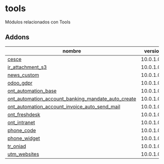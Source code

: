 tools
=========
Módulos relacionados con Tools


Addons
----------------
nombre | version
--- | ---
[cesce](cesce/) | 10.0.1.0.0
[ir_attachment_s3](ir_attachment_s3/) | 10.0.1.0.0
[news_custom](news_custom/) | 10.0.1.0.0
[odoo_gdpr](odoo_gdpr/) | 10.0.1.0.0
[ont_automation_base](ont_automation_base/) | 10.0.1.0.0
[ont_automation_account_banking_mandate_auto_create](ont_automation_account_banking_mandate_auto_create/) | 10.0.1.0.0
[ont_automation_account_invoice_auto_send_mail](ont_automation_account_invoice_auto_send_mail/) | 10.0.1.0.0
[ont_freshdesk](ont_freshdesk/) | 10.0.1.0.0
[ont_intranet](ont_intranet/) | 10.0.1.0.0
[phone_code](phone_code/) | 10.0.1.0.0
[phone_widget](phone_widget/) | 10.0.1.0.0
[tr_oniad](tr_oniad/) | 10.0.1.0.0
[utm_websites](utm_websites/) | 10.0.1.0.0
